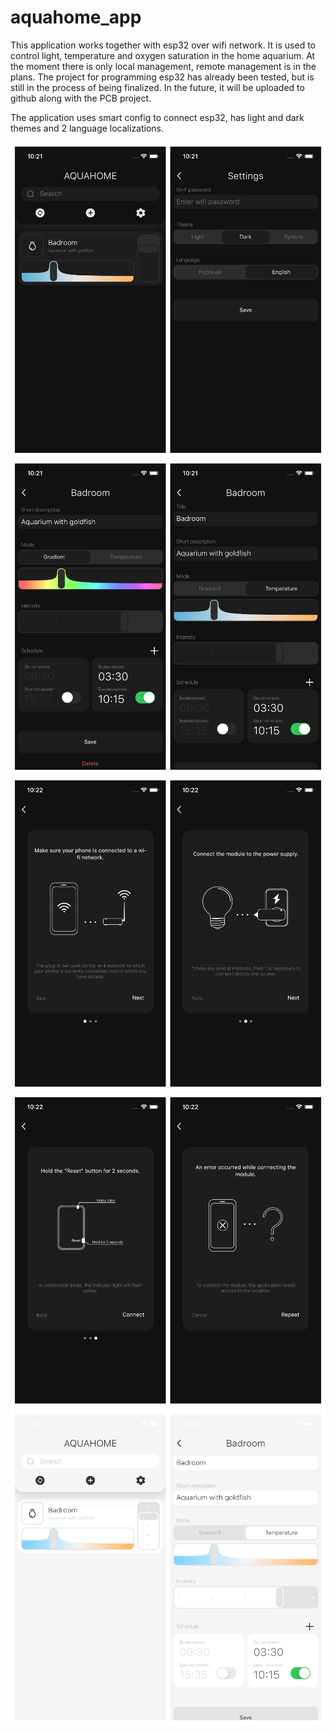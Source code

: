 # aquahome_app

This application works together with esp32 over wifi network. It is used to control light, temperature and oxygen saturation in the home aquarium. At the moment there is only local management, remote management is in the plans. The project for programming esp32 has already been tested, but is still in the process of being finalized. In the future, it will be uploaded to github along with the PCB project.

The application uses smart config to connect esp32, has light and dark themes and 2 language localizations.

![](https://raw.githubusercontent.com/saucelooker/aquahome/master/screenshots/2.png)
![](https://raw.githubusercontent.com/saucelooker/aquahome/master/screenshots/1.png)
![](https://raw.githubusercontent.com/saucelooker/aquahome/master/screenshots/3.png)
![](https://raw.githubusercontent.com/saucelooker/aquahome/master/screenshots/4.png)
![](https://raw.githubusercontent.com/saucelooker/aquahome/master/screenshots/5.png)
